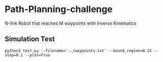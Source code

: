 # Path-Planning-challenge
N-link Robot that reaches M waypoints with Inverse Kinematics



## Simulation Test

    python3 test.py --filename='../waypoints.txt' --bound_region=0.15 --step=0.1 --plot=True
